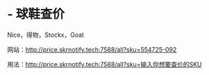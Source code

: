 # - 球鞋查价
Nice，得物，Stockx，Goat

网站：http://price.skrnotify.tech:7588/all?sku=554725-092

用法：http://price.skrnotify.tech:7588/all?sku=输入你想要查价的SKU
